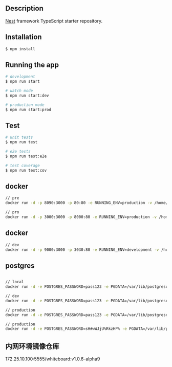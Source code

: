 

## Description

[Nest](https://github.com/nestjs/nest) framework TypeScript starter repository.

## Installation

```bash
$ npm install
```

## Running the app

```bash
# development
$ npm run start

# watch mode
$ npm run start:dev

# production mode
$ npm run start:prod
```

## Test

```bash
# unit tests
$ npm run test

# e2e tests
$ npm run test:e2e

# test coverage
$ npm run test:cov
```

## docker

```bash
// pre
docker run -d -p 8090:3000 -p 80:80 -e RUNNING_ENV=production -v /home/whiteboard-web:/home/whiteboard-web -v /home/server-logs:/home/logs --restart=always image:tag
```

```bash
// pro
docker run -d -p 3000:3000 -p 8000:80 -e RUNNING_ENV=production -v /home/whiteboard-web:/home/whiteboard-web -v /home/server-logs:/home/logs --restart=always image:tag
```

## docker
```bash
// dev
docker run -d -p 9000:3000 -p 3030:80 -e RUNNING_ENV=development -v /home/nginx/html/dev:/home/whiteboard-web -v /home/server-logs:/home/logs --restart=always image:tag
```

## postgres
```bash

// local
docker run -d -e POSTGRES_PASSWORD=pass123 -e PGDATA=/var/lib/postgresql/data/pgdata -v /c/Users/douqiting01/Desktop/workspace/code/white-board/postgresql/pgdata:/var/lib/postgresql/data/pgdata -p 5432:5432  postgres

// dev
docker run -d -e POSTGRES_PASSWORD=pass123 -e PGDATA=/var/lib/postgresql/data/pgdata -v /home/whiteboard/postgresql/pgdata-dev:/var/lib/postgresql/data/pgdata -p 5433:5432 --restart=always postgres

// production
docker run -d -e POSTGRES_PASSWORD=pass123 -e PGDATA=/var/lib/postgresql/data/pgdata -v /home/whiteboard/postgresql/pgdata:/var/lib/postgresql/data/pgdata -p 5432:5432 --restart=always postgres

// production
docker run -d -e POSTGRES_PASSWORD=sH#wWJjU%RkzHP% -e PGDATA=/var/lib/postgresql/data/pgdata -v /home/whiteboard/postgresql/pgdata:/var/lib/postgresql/data/pgdata -p 5432:5432 --restart=always postgres
```

## 内网环境镜像仓库
172.25.10.100:5555/whiteboard:v1.0.6-alpha9